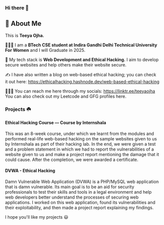 ### Hi there 👋
## 🚀 About Me
This is **Teeya Ojha.**

👩🏻‍🎓 I am a **BTech CSE student at Indira Gandhi Delhi Technical University For Women** and I will Graduate in 2025. 

🔐 My tech stack is **Web Development and Ethical Hacking.** 
I aim to develop secure websites and help others make their website secure. 

✍️ I have also written a blog on web-based ethical hacking; you can check it out here: https://ethicalhacking.hashnode.dev/web-based-ethical-hacking

👩🏻‍💻 You can reach me here through my socials: https://linktr.ee/teeyaojha
You can also check out my Leetcode and GFG profiles here.
### Projects ☘️
#### Ethical Hacking Course — Course by Internshala
This was an 8-week course, under which we learnt from the modules and performed real-life web-based hacking on the sample websites given to us by Internshala as part of their hacking lab. In the end, we were given a test and a problem statement in which we had to report the vulnerabilities of a website given to us and make a project report mentioning the damage that it could cause. After the completion, we were awarded a certificate. 

#### DVWA - Ethical Hacking
Damn Vulnerable Web Application (DVWA) is a PHP/MySQL web application that is damn vulnerable. Its main goal is to be an aid for security professionals to test their skills and tools in a legal environment and help web developers better understand the processes of securing web applications. I worked on this web application, found its vulnerabilities and their exploitability, and then made a project report explaining my findings. 

I hope you'll like my projects 😃

<!--
**teeyaojha/teeyaojha** is a ✨ _special_ ✨ repository because its `README.md` (this file) appears on your GitHub profile.

Here are some ideas to get you started:

- 🔭 I’m currently working on ...
- 🌱 I’m currently learning ...
- 👯 I’m looking to collaborate on ...
- 🤔 I’m looking for help with ...
- 💬 Ask me about ...
- 📫 How to reach me: ...
- 😄 Pronouns: ...
- ⚡ Fun fact: ...
-->
